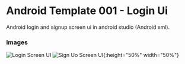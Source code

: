 # Android Template 001 - Login Ui
Android login and signup screen ui in android studio (Android xml).

### Images
![Login Screen UI](https://raw.githubusercontent.com/droidtemplates/t001-loginui/master/activity_login.png)
![Sign Uo Screen UI](https://raw.githubusercontent.com/droidtemplates/t001-loginui/master/activity_signup.png){:height="50%" width="50%"}
